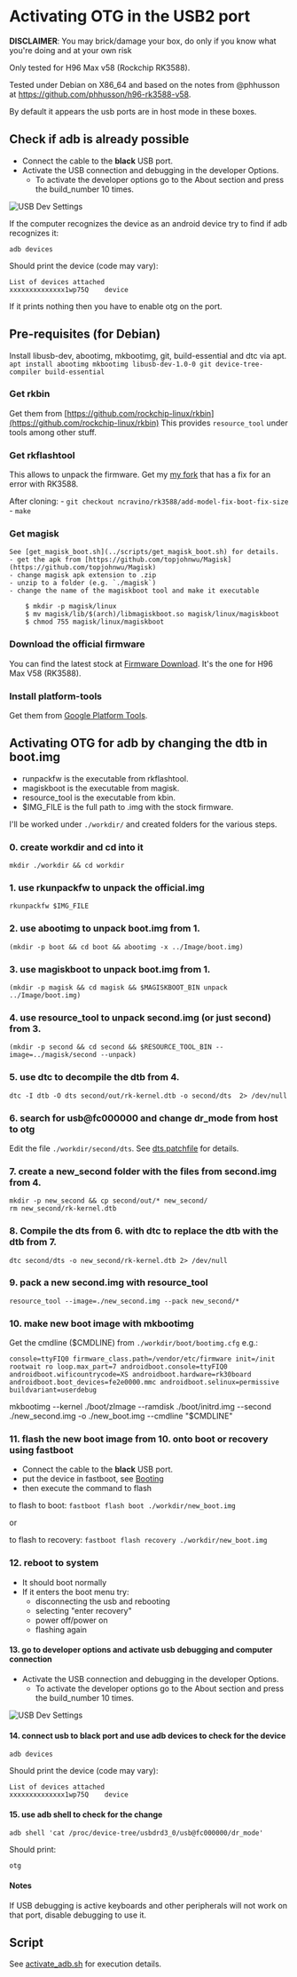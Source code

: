 # Activating OTG in the USB2 port

**DISCLAIMER**: You may brick/damage your box, do only if you know what you're doing and at your own risk

Only tested for H96 Max v58 (Rockchip RK3588).

Tested under Debian on X86_64 and based on the notes from @phhusson at https://github.com/phhusson/h96-rk3588-v58.

By default it appears the usb ports are in host mode in these boxes.

## Check if adb is already possible

- Connect the cable to the **black** USB port.
- Activate the USB connection and debugging in the developer Options.
    - To activate the developer options go to the About section and press the build_number 10 times.

![USB Dev Settings](./imgs/activating_otg/usb_dev_settings.jpg)


If the computer recognizes the device as an android device try to find if adb recognizes it:

```adb devices```

Should print the device (code may vary):

```
List of devices attached
xxxxxxxxxxxxxx1wp75Q    device
```

If it prints nothing then you have to enable otg on the port.

## Pre-requisites (for Debian)

Install libusb-dev, abootimg, mkbootimg, git, build-essential and dtc via apt.
`apt install abootimg mkbootimg libusb-dev-1.0-0 git device-tree-compiler build-essential`

### Get rkbin

Get them from [https://github.com/rockchip-linux/rkbin](https://github.com/rockchip-linux/rkbin)
This provides `resource_tool` under tools among other stuff.

### Get rkflashtool

This allows to unpack the firmware.
Get my [my fork](https://github.com/ncravino/rkflashtool/tree/ncravino/rk3588/add-model-fix-boot-fix-size) that has a fix for an error with RK3588.

After cloning:
    - `git checkout ncravino/rk3588/add-model-fix-boot-fix-size`
    - `make`

### Get magisk

    See [get_magisk_boot.sh](../scripts/get_magisk_boot.sh) for details.
    - get the apk from [https://github.com/topjohnwu/Magisk](https://github.com/topjohnwu/Magisk)
    - change magisk apk extension to .zip 
    - unzip to a folder (e.g. `./magisk`)
    - change the name of the magiskboot tool and make it executable
```{bash}
    $ mkdir -p magisk/linux 
    $ mv magisk/lib/$(arch)/libmagiskboot.so magisk/linux/magiskboot 
    $ chmod 755 magisk/linux/magiskboot
 ```

### Download the official firmware

You can find the latest stock at [Firmware Download](https://www.h96tvbox.com/firmware-download/).
It's the one for H96 Max V58 (RK3588).

### Install platform-tools

Get them from [Google Platform Tools](https://developer.android.com/tools/releases/platform-tools).

## Activating OTG for adb by changing the dtb in boot.img

- runpackfw is the executable from rkflashtool.
- magiskboot is the executable from magisk.
- resource_tool is the executable from kbin.
- $IMG_FILE is the full path to .img with the stock firmware.

I'll be worked under `./workdir/` and created folders for the various steps.

### 0. create workdir and cd into it

`mkdir ./workdir && cd workdir`

### 1. use rkunpackfw to unpack the official.img

`rkunpackfw $IMG_FILE`

### 2. use abootimg to unpack boot.img from 1.

`(mkdir -p boot && cd boot && abootimg -x ../Image/boot.img)`

### 3. use magiskboot to unpack boot.img from 1.

`(mkdir -p magisk && cd magisk && $MAGISKBOOT_BIN unpack ../Image/boot.img)`

### 4. use resource_tool to unpack second.img (or just second) from 3.

`(mkdir -p second && cd second && $RESOURCE_TOOL_BIN --image=../magisk/second --unpack)`

### 5. use dtc to decompile the dtb from 4.

`dtc -I dtb -O dts second/out/rk-kernel.dtb -o second/dts  2> /dev/null`

### 6. search for usb@fc000000 and change dr_mode from host to otg

Edit the file `./workdir/second/dts`.
See [dts.patchfile](../scripts/dts.patchfile) for details.

### 7. create a new_second folder with the files from second.img from 4. 

```
mkdir -p new_second && cp second/out/* new_second/
rm new_second/rk-kernel.dtb
```

### 8. Compile the dts from 6. with dtc to replace the dtb with the dtb from 7.

`dtc second/dts -o new_second/rk-kernel.dtb 2> /dev/null`

### 9. pack a new second.img with resource_tool

`resource_tool --image=./new_second.img --pack new_second/*`

### 10. make new boot image with mkbootimg

Get the cmdline ($CMDLINE) from `./workdir/boot/bootimg.cfg` e.g.:

```console=ttyFIQ0 firmware_class.path=/vendor/etc/firmware init=/init rootwait ro loop.max_part=7 androidboot.console=ttyFIQ0 androidboot.wificountrycode=XS androidboot.hardware=rk30board androidboot.boot_devices=fe2e0000.mmc androidboot.selinux=permissive buildvariant=userdebug```

mkbootimg --kernel ./boot/zImage --ramdisk ./boot/initrd.img --second ./new_second.img -o ./new_boot.img --cmdline "$CMDLINE"

### 11. flash the new boot image from 10. onto boot or recovery using fastboot

- Connect the cable to the **black** USB port.
- put the device in fastboot, see [Booting](./booting.md)
- then execute the command to flash

to flash to boot: ```fastboot flash boot ./workdir/new_boot.img```

or

to flash to recovery: ```fastboot flash recovery ./workdir/new_boot.img```

### 12. reboot to system

- It should boot normally
- If it enters the boot menu try:
  - disconnecting the usb and rebooting
  - selecting "enter recovery"
  - power off/power on
  - flashing again

#### 13. go to developer options and activate usb debugging and computer connection

- Activate the USB connection and debugging in the developer Options.
  - To activate the developer options go to the About section and press the build_number 10 times.

![USB Dev Settings](./imgs/activating_otg/usb_dev_settings.jpg)

#### 14. connect usb to black port and use adb devices to check for the device

```adb devices```

Should print the device (code may vary):

```
List of devices attached
xxxxxxxxxxxxxx1wp75Q    device
```

#### 15. use adb shell to check for the change

```adb shell 'cat /proc/device-tree/usbdrd3_0/usb@fc000000/dr_mode'```

Should print:

```otg```


#### Notes

If USB debugging is active keyboards and other peripherals will not work on that port, disable debugging to use it.

## Script

See [activate_adb.sh](../scripts/activate_adb.sh) for execution details.

